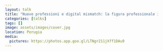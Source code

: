 ```yaml
---
layout: talk
title: "Nuove professioni e digital mismatch: la figura professionale ibrida"
categories: [talks]
tags: []
image: assets/images/cover.jpg
location: Perugia
media:
  pictures: https://photos.app.goo.gl/LTNgr211jXff1DAu9
---
```

